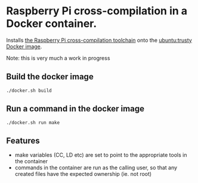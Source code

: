 # Raspberry Pi cross-compilation in a Docker container.

Installs [the Raspberry Pi cross-compilation toolchain](https://github.com/raspberrypi/tools) onto the [ubuntu:trusty Docker image](https://registry.hub.docker.com/_/ubuntu/).

Note: this is very much a work in progress

## Build the docker image

`./docker.sh build`

## Run a command in the docker image

`./docker.sh run make`

## Features

* make variables (CC, LD etc) are set to point to the appropriate tools in the container
* commands in the container are run as the calling user, so that any created files have the expected ownership (ie. not root)
